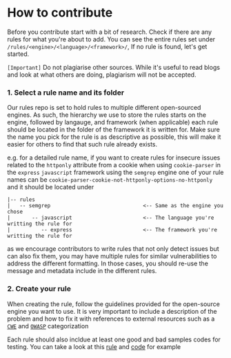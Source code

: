# How to contribute

Before you contribute start with a bit of research. Check if there are any rules for what you're about to add. 
You can see the entire rules set under `/rules/<engine>/<language>/<framework>/`, If no rule is found, let's get started. 

`[Important]` Do not plagiarise other sources. While it's useful to read blogs and look at what others are doing, plagiarism will not be accepted. 

### 1. Select a rule name and its folder
Our rules repo is set to hold rules to multiple different open-sourced engines. As such, the hierarchy we use to store the rules starts on the engine, followed by langauge, and framework (when applicable) each rule should be located in the folder of the framework it is written for. 
Make sure the name you pick for the rule is as descriptive as possible, this will make it easier for others to find that such rule already exists.

e.g. for a detailed rule name, if you want to create rules for insecure issues related to the `httponly` attribute from a cookie when using `cookie-parser` in the `express` `javascript` framework using the `semgrep` engine one of your rule names can be `cookie-parser-cookie-not-httponly-options-no-httponly` and it should be located under  
```
|-- rules
|   -- semgrep                              <-- Same as the engine you chose
|       -- javascript                       <-- The language you're writting the rule for
|          -- express                       <-- The framework you're writting the rule for
```

as we encourage contributors to write rules that not only detect issues but can also fix them, you may have multiple rules for similar vulnerabilities to address the different formatting. In those cases, you should re-use the message and metadata include in the different rules. 

### 2. Create your rule 
When creating the rule, follow the guidelines provided for the open-source engine you want to use. It is very important to include a description of the problem and how to fix it with references to external resources such as a [`CWE`](https://cwe.mitre.org/) and [`OWASP`](https://owasp.org/Top10/) categorization 

Each rule should also incldue at least one good and bad samples codes for testing. You can take a look at this [rule](./semgrep/javascript/express/nodejs-express-cookie-parser-cookie-not-httponly-no-options.yml) and [code](./semgrep/javascript/express/nodejs-express-cookie-parser-cookie-not-httponly-options-no-httponly.js) for example 
